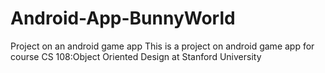 # Android-App-BunnyWorld
Project on an android game app
This is a project on android game app for course CS 108:Object Oriented Design at Stanford University
